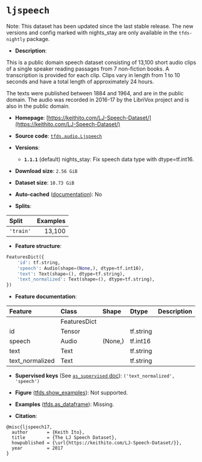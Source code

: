 <div itemscope itemtype="http://schema.org/Dataset">
  <div itemscope itemprop="includedInDataCatalog" itemtype="http://schema.org/DataCatalog">
    <meta itemprop="name" content="TensorFlow Datasets" />
  </div>
  <meta itemprop="name" content="ljspeech" />
  <meta itemprop="description" content="This is a public domain speech dataset consisting of 13,100 short audio clips of&#10;a single speaker reading passages from 7 non-fiction books. A transcription is&#10;provided for each clip. Clips vary in length from 1 to 10 seconds and have a&#10;total length of approximately 24 hours.&#10;&#10;The texts were published between 1884 and 1964, and are in the public domain.&#10;The audio was recorded in 2016-17 by the LibriVox project and is also in the&#10;public domain.&#10;&#10;To use this dataset:&#10;&#10;```python&#10;import tensorflow_datasets as tfds&#10;&#10;ds = tfds.load(&#x27;ljspeech&#x27;, split=&#x27;train&#x27;)&#10;for ex in ds.take(4):&#10;  print(ex)&#10;```&#10;&#10;See [the guide](https://www.tensorflow.org/datasets/overview) for more&#10;informations on [tensorflow_datasets](https://www.tensorflow.org/datasets).&#10;&#10;" />
  <meta itemprop="url" content="https://www.tensorflow.org/datasets/catalog/ljspeech" />
  <meta itemprop="sameAs" content="https://keithito.com/LJ-Speech-Dataset/" />
  <meta itemprop="citation" content="@misc{ljspeech17,&#10;  author       = {Keith Ito},&#10;  title        = {The LJ Speech Dataset},&#10;  howpublished = {\url{https://keithito.com/LJ-Speech-Dataset/}},&#10;  year         = 2017&#10;}" />
</div>

# `ljspeech`


Note: This dataset has been updated since the last stable release. The new
versions and config marked with
<span class="material-icons" title="Available only in the tfds-nightly package">nights_stay</span>
are only available in the `tfds-nightly` package.

*   **Description**:

This is a public domain speech dataset consisting of 13,100 short audio clips of
a single speaker reading passages from 7 non-fiction books. A transcription is
provided for each clip. Clips vary in length from 1 to 10 seconds and have a
total length of approximately 24 hours.

The texts were published between 1884 and 1964, and are in the public domain.
The audio was recorded in 2016-17 by the LibriVox project and is also in the
public domain.

*   **Homepage**:
    [https://keithito.com/LJ-Speech-Dataset/](https://keithito.com/LJ-Speech-Dataset/)

*   **Source code**:
    [`tfds.audio.Ljspeech`](https://github.com/tensorflow/datasets/tree/master/tensorflow_datasets/audio/ljspeech.py)

*   **Versions**:

    *   **`1.1.1`** (default)
        <span class="material-icons" title="Available only in the tfds-nightly package">nights_stay</span>:
        Fix speech data type with dtype=tf.int16.

*   **Download size**: `2.56 GiB`

*   **Dataset size**: `10.73 GiB`

*   **Auto-cached**
    ([documentation](https://www.tensorflow.org/datasets/performances#auto-caching)):
    No

*   **Splits**:

Split     | Examples
:-------- | -------:
`'train'` | 13,100

*   **Feature structure**:

```python
FeaturesDict({
    'id': tf.string,
    'speech': Audio(shape=(None,), dtype=tf.int16),
    'text': Text(shape=(), dtype=tf.string),
    'text_normalized': Text(shape=(), dtype=tf.string),
})
```

*   **Feature documentation**:

Feature         | Class        | Shape   | Dtype     | Description
:-------------- | :----------- | :------ | :-------- | :----------
                | FeaturesDict |         |           |
id              | Tensor       |         | tf.string |
speech          | Audio        | (None,) | tf.int16  |
text            | Text         |         | tf.string |
text_normalized | Text         |         | tf.string |

*   **Supervised keys** (See
    [`as_supervised` doc](https://www.tensorflow.org/datasets/api_docs/python/tfds/load#args)):
    `('text_normalized', 'speech')`

*   **Figure**
    ([tfds.show_examples](https://www.tensorflow.org/datasets/api_docs/python/tfds/visualization/show_examples)):
    Not supported.

*   **Examples**
    ([tfds.as_dataframe](https://www.tensorflow.org/datasets/api_docs/python/tfds/as_dataframe)):
    Missing.

*   **Citation**:

```
@misc{ljspeech17,
  author       = {Keith Ito},
  title        = {The LJ Speech Dataset},
  howpublished = {\url{https://keithito.com/LJ-Speech-Dataset/}},
  year         = 2017
}
```

